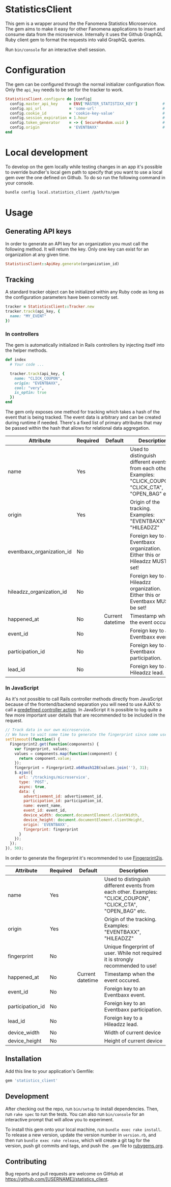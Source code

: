 # StatisticsClient
This gem is a wrapper around the the Fanomena Statistics Microservice.
The gem aims to make it easy for other Fanomena applications to insert and consume data from the microservice.
Internally it uses the Github GraphQL Ruby client gem to format the requests into valid GraphQL queries.

Run `bin/console` for an interactive shell session.

# Configuration
The gem can be configured through the normal initializer configuration flow. Only the `api_key` needs to be set for the tracker to work.

```ruby
StatisticsClient.configure do |config|
  config.master_api_key     = ENV['MASTER_STATISTIXX_KEY']           # Required - Key used for authentication when generating API keys
  config.api_url            = 'some-url'                             # Required - Allows overwriting microservice target URL for development purposes
  config.cookie_id          = 'cookie-key-value'                     # The ID used used for the cookie containing the session id
  config.session_expiration = 1.hour                                 # Time for session to expire
  config.token_generator    = -> { SecureRandom.uuid }               # Mechanism to use for generating session id
  config.origin             = 'EVENTBAXX'                            # Automatically sets ORIGIN
end
```

# Local development
To develop on the gem locally while testing changes in an app it's possible to override bundler's local gem path to specify that you want to use a local gem over the one defined on Github.
To do so run the following command in your console.

```bash
bundle config local.statistics_client /path/to/gem
```

# Usage
## Generating API keys
In order to generate an API key for an organization you must call the following method.
It will return the key. Only one key can exist for an organization at any given time.
```ruby
StatisticsClient::ApiKey.generate(organization_id)
```

## Tracking
A standard tracker object can be initialized within any Ruby code as long as the configuration parameters have been correctly set.

```ruby
tracker = StatisticsClient::Tracker.new
tracker.track(api_key, {
  name: "MY_EVENT"
})
```

### In controllers
The gem is automatically initialized in Rails controllers by injecting itself into the helper methods.

```ruby
def index
  # Your code ...

  tracker.track(api_key, {
    name: "CLICK_COUPON",
    origin: "EVENTBAXX",
    cool: "very",
    is_optin: true
  })
end
```

The gem only exposes one method for tracking which takes a hash of the event that is being tracked. The event data is arbitrary and can be created during runtime if needed. There's a fixed list of primary attributes that may be passed within the hash that allows for relational data aggregation.

| Attribute                 | Required | Default          | Description                                                                                                  |
|---------------------------|----------|------------------|--------------------------------------------------------------------------------------------------------------|
| name                      | Yes      |                  | Used to distinguish different events from each other. Examples: "CLICK_COUPON", "CLICK_CTA", "OPEN_BAG" etc. |
| origin                    | Yes      |                  | Origin of the tracking. Examples: "EVENTBAXX", "HILEADZZ"                                                    |
| eventbaxx_organization_id | No       |                  | Foreign key to an Eventbaxx organization. Either this or Hileadzz MUST be set!                               |
| hileadzz_organization_id  | No       |                  | Foreign key to a Hileadzz organization. Either this or Eventbaxx MUST be set!                                |
| happened_at               | No       | Current datetime | Timestamp when the event occured.                                                                            |
| event_id                  | No       |                  | Foreign key to an Eventbaxx event.                                                                           |
| participation_id          | No       |                  | Foreign key to an Eventbaxx participation.                                                                   |
| lead_id                   | No       |                  | Foreign key to a Hileadzz lead.                                                                              |

### In JavaScript
As it's not possible to call Rails controller methods directly from JavaScript because of the frontend/backend separation you will need to use AJAX to call a [predefined controller action](#usage-in-controllers). In JavaScript it is possible to log quite a few more important user details that are recommended to be included in the request.

```javascript
// Track data in our own microservice.
// We have to wait some time to generate the fingerprint since some used attributes take time to load (if user has just loaded Eventbaxx)
setTimeout((function() {
  Fingerprint2.get(function(components) {
    var fingerprint, values;
    values = components.map(function(component) {
      return component.value;
    });
    fingerprint = Fingerprint2.x64hash128(values.join(''), 31);
    $.ajax({
      url: '/trackings/microservice',
      type: 'POST',
      async: true,
      data: {
        advertisement_id: advertisement_id,
        participation_id: participation_id,
        name: event_name,
        event_id: event_id,
        device_width: document.documentElement.clientWidth,
        device_height: document.documentElement.clientHeight,
        origin: 'EVENTBAXX',
        fingerprint: fingerprint
      }
    });
  });
}), 50);
```

In order to generate the fingerprint it's recommended to use [Fingerprint2js](https://github.com/Valve/fingerprintjs2).

| Attribute        | Required | Default          | Description                                                                                                  |
|------------------|----------|------------------|--------------------------------------------------------------------------------------------------------------|
| name             | Yes      |                  | Used to distinguish different events from each other. Examples: "CLICK_COUPON", "CLICK_CTA", "OPEN_BAG" etc. |
| origin           | Yes      |                  | Origin of the tracking. Examples: "EVENTBAXX", "HILEADZZ"                                                    |
| fingerprint      | No       |                  | Unique fingerprint of user. While not required it is strongly recommended to use!                            |
| happened_at      | No       | Current datetime | Timestamp when the event occured.                                                                            |
| event_id         | No       |                  | Foreign key to an Eventbaxx event.                                                                           |
| participation_id | No       |                  | Foreign key to an Eventbaxx participation.                                                                   |
| lead_id          | No       |                  | Foreign key to a Hileadzz lead.                                                                              |
| device_width     | No       |                  | Width of current device                                                                                      |
| device_height    | No       |                  | Height of current device                                                                                     |

## Installation

Add this line to your application's Gemfile:

```ruby
gem 'statistics_client'
```

## Development

After checking out the repo, run `bin/setup` to install dependencies. Then, run `rake spec` to run the tests. You can also run `bin/console` for an interactive prompt that will allow you to experiment.

To install this gem onto your local machine, run `bundle exec rake install`. To release a new version, update the version number in `version.rb`, and then run `bundle exec rake release`, which will create a git tag for the version, push git commits and tags, and push the `.gem` file to [rubygems.org](https://rubygems.org).

## Contributing

Bug reports and pull requests are welcome on GitHub at https://github.com/[USERNAME]/statistics_client.
